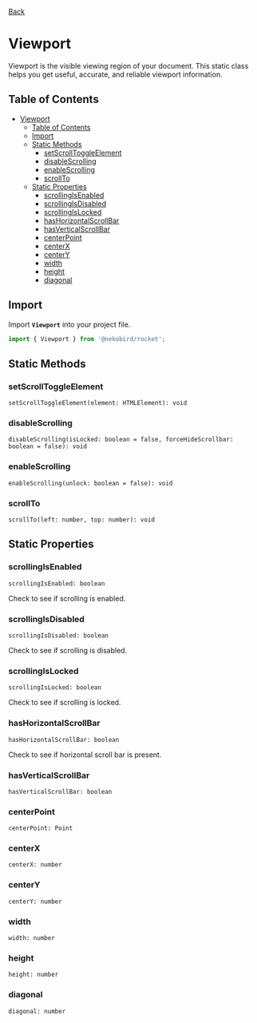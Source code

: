[Back](./index.md)

# Viewport

Viewport is the visible viewing region of your document.
This static class helps you get useful, accurate, and reliable viewport information.

## Table of Contents

- [Viewport](#viewport)
  - [Table of Contents](#table-of-contents)
  - [Import](#import)
  - [Static Methods](#static-methods)
    - [setScrollToggleElement](#setscrolltoggleelement)
    - [disableScrolling](#disablescrolling)
    - [enableScrolling](#enablescrolling)
    - [scrollTo](#scrollto)
  - [Static Properties](#static-properties)
    - [scrollingIsEnabled](#scrollingisenabled)
    - [scrollingIsDisabled](#scrollingisdisabled)
    - [scrollingIsLocked](#scrollingislocked)
    - [hasHorizontalScrollBar](#hashorizontalscrollbar)
    - [hasVerticalScrollBar](#hasverticalscrollbar)
    - [centerPoint](#centerpoint)
    - [centerX](#centerx)
    - [centerY](#centery)
    - [width](#width)
    - [height](#height)
    - [diagonal](#diagonal)

## Import

Import **`Viewport`** into your project file.

```typescript
import { Viewport } from '@nekobird/rocket';
```

## Static Methods

### setScrollToggleElement

`setScrollToggleElement(element: HTMLElement): void`

### disableScrolling

`disableScrolling(isLocked: boolean = false, forceHideScrollbar: boolean = false): void`

### enableScrolling

`enableScrolling(unlock: boolean = false): void`

### scrollTo

`scrollTo(left: number, top: number): void`

## Static Properties

### scrollingIsEnabled

`scrollingIsEnabled: boolean`

Check to see if scrolling is enabled.

### scrollingIsDisabled

`scrollingIsDisabled: boolean`

Check to see if scrolling is disabled.

### scrollingIsLocked

`scrollingIsLocked: boolean`

Check to see if scrolling is locked.

### hasHorizontalScrollBar

`hasHorizontalScrollBar: boolean`

Check to see if horizontal scroll bar is present.

### hasVerticalScrollBar

`hasVerticalScrollBar: boolean`

### centerPoint

`centerPoint: Point`

### centerX

`centerX: number`

### centerY

`centerY: number`

### width

`width: number`

### height

`height: number`

### diagonal

`diagonal: number`

